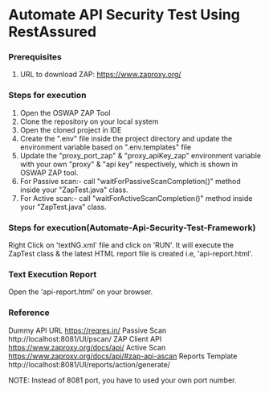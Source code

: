 # Automate API Security Test Using RestAssured

### Prerequisites

1. URL to download ZAP: https://www.zaproxy.org/

### Steps for execution

1. Open the OSWAP ZAP Tool
2. Clone the repository on your local system
3. Open the cloned project in IDE
4. Create the ".env" file inside the project directory and update the environment variable based on ".env.templates" file
5. Update the "proxy_port_zap" & "proxy_apiKey_zap" environment variable with your own "proxy" & "api key" respectively, which is shown in OSWAP ZAP tool.
6. For Passive scan:- call "waitForPassiveScanCompletion()" method inside your "ZapTest.java" class.
7. For Active scan:-  call "waitForActiveScanCompletion()" method inside your "ZapTest.java" class.

### Steps for execution(Automate-Api-Security-Test-Framework)
Right Click on 'textNG.xml' file and click on 'RUN'. It will execute the ZapTest class & the latest HTML report file is created i.e, 'api-report.html'. 

### Text Execution Report
Open the 'api-report.html' on your browser.

### Reference

Dummy API URL
https://reqres.in/
Passive Scan
http://localhost:8081/UI/pscan/ 
ZAP Client API
https://www.zaproxy.org/docs/api/
Active Scan
https://www.zaproxy.org/docs/api/#zap-api-ascan
Reports Template
http://localhost:8081/UI/reports/action/generate/

NOTE: Instead of 8081 port, you have to used your own port number.